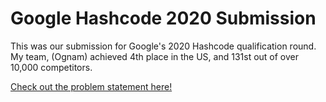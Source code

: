 # Google Hashcode 2020 Submission

This was our submission for Google's 2020 Hashcode qualification round. My team, (Ognam) achieved 4th place in the US, and 131st out of over 10,000 competitors.

[Check out the problem statement here!](https://github.com/ZacheryFaria/Hashcode2020/blob/master/hashcode_2020_online_qualification_round.pdf)
